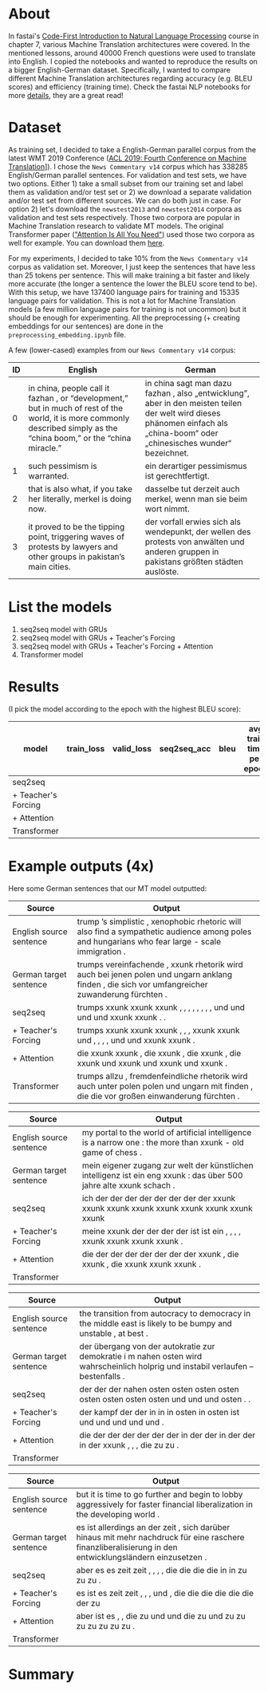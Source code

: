 # About
In fastai's [Code-First Introduction to Natural Language Processing](https://www.fast.ai/2019/07/08/fastai-nlp/) course in chapter 7, various Machine Translation architectures were covered. In the mentioned lessons, around 40000 French questions were used to translate into English. I copied the notebooks and wanted to reproduce the results on a bigger English-German dataset. Specifically, I wanted to compare different Machine Translation architectures regarding accuracy (e.g. BLEU scores) and efficiency (training time). Check the fastai NLP notebooks for more [details](https://github.com/fastai/course-nlp), they are a great read! 

# Dataset
As training set, I decided to take a English-German parallel corpus from the latest WMT 2019 Conference ([ACL 2019: Fourth Conference on Machine Translation](http://www.statmt.org/wmt19/)]). I chose the `News Commentary v14` corpus which has 338285 English/German parallel sentences. For validation and test sets, we have two options. Either 1) take a small subset from our training set and label them as validation and/or test set or 2) we download a separate validation and/or test set from different sources. We can do both just in case. For option 2) let's download the `newstest2013` and  `newstest2014` corpora as validation and test sets respectively. Those two corpora are popular in Machine Translation research to validate MT models. The original Transformer paper (["Attention Is All You Need"](https://arxiv.org/abs/1706.03762)) used those two corpora as well for example. You can download them [here](https://google.github.io/seq2seq/data/). 

For my experiments, I decided to take 10% from the `News Commentary v14` corpus as validation set. Moreover, I just keep the sentences that have less than 25 tokens per sentence. This will make training a bit faster and likely more accurate (the longer a sentence the lower the BLEU score tend to be). With this setup, we have 137400 language pairs for training and 15335 language pairs for validation. This is not a lot for Machine Translation models (a few million language pairs for training is not uncommon) but it should be enough for experimenting. All the preprocessing (+ creating embeddings for our sentences) are done in the `preprocessing_embedding.ipynb` file.

A few (lower-cased) examples from our `News Commentary v14` corpus: 

| ID          |   English  |  German   | 
|-------------|-------------|----------|
| 0 | in china, people call it fazhan , or “development,” but in much of rest of the world, it is more commonly described simply as the “china boom,” or the “china miracle.” | in china sagt man dazu fazhan , also „entwicklung”,  aber in den meisten teilen der welt wird dieses phänomen einfach als „china-boom“ oder „chinesisches wunder“ bezeichnet. |  
| 1 | such pessimism is warranted. | ein derartiger pessimismus ist gerechtfertigt. |  
| 2 | that is also what, if you take her literally, merkel is doing now. | dasselbe tut derzeit auch merkel, wenn man sie beim wort nimmt. |
| 3 | 	it proved to be the tipping point, triggering waves of protests by lawyers and other groups in pakistan’s main cities. | der vorfall erwies sich als wendepunkt, der wellen des protests von anwälten und anderen gruppen in pakistans größten städten auslöste. |


# List the models
1. seq2seq model with GRUs
2. seq2seq model with GRUs + Teacher's Forcing
3. seq2seq model with GRUs + Teacher's Forcing + Attention
4. Transformer model

# Results

(I pick the model according to the epoch with the highest BLEU score): 

| model               | train_loss | valid_loss | seq2seq_acc | bleu    | avg train time per epoch
|---------------------|------------|------------|-------------|---------|-------------------------|
| seq2seq             | ||||||
| + Teacher's Forcing | ||||||
| + Attention         | ||||||
| Transformer         | ||||||
 
 
 # Example outputs (4x)
 
Here some German sentences that our MT model outputted:  
 
|  Source                |  Output
|-------------------------|------------------------------------------|
| English source sentence | trump ’s simplistic , xenophobic rhetoric will also find a sympathetic audience among poles and hungarians who fear large - scale immigration . |
| German target sentence  | trumps vereinfachende , xxunk rhetorik wird auch bei jenen polen und ungarn anklang finden , die sich vor umfangreicher zuwanderung fürchten . |
| seq2seq                 | trumps xxunk xxunk xxunk , , , , , , , , und und und und xxunk xxunk . . |
| + Teacher's Forcing     | trumps xxunk xxunk xxunk , , , xxunk xxunk und , , , , und und xxunk xxunk . |
| + Attention             | die xxunk xxunk , die xxunk , die xxunk , die xxunk und xxunk und xxunk und xxunk . |
| Transformer             | trumps allzu , fremdenfeindliche rhetorik wird auch unter polen polen und ungarn mit finden , die die vor großen einwanderung fürchten . |


|  Source                |  Output
|-------------------------|------------------------------------------|
| English source sentence | my portal to the world of artificial intelligence is a narrow one : the more than xxunk - old game of chess . |
| German target sentence  | mein eigener zugang zur welt der künstlichen intelligenz ist ein eng xxunk : das über 500 jahre alte xxunk schach . |
| seq2seq                 | ich der der der der der der der der xxunk xxunk xxunk xxunk xxunk xxunk xxunk xxunk xxunk |
| + Teacher's Forcing     | meine xxunk der der der der ist ist ein , , , , xxunk xxunk xxunk xxunk . |
| + Attention             | die der der der der der der der xxunk , die xxunk , die xxunk xxunk xxunk . |
| Transformer             | |


|  Source                |  Output
|-------------------------|------------------------------------------|
| English source sentence | the transition from autocracy to democracy in the middle east is likely to be bumpy and unstable , at best .|
| German target sentence  |  der übergang von der autokratie zur demokratie i m nahen osten wird wahrscheinlich holprig und instabil verlaufen – bestenfalls . |
| seq2seq                 | der der der nahen osten osten osten osten osten osten osten osten und und und osten . . |
| + Teacher's Forcing     | der kampf der der in in in osten in osten ist und und und und und . |
| + Attention             | die der der der der der der in der der in der der in der xxunk , , , die zu zu . |
| Transformer             | |


|  Source                |  Output
|-------------------------|------------------------------------------|
| English source sentence | but it is time to go further and begin to lobby aggressively for faster financial liberalization in the developing world . |
| German target sentence  | es ist allerdings an der zeit , sich darüber hinaus mit mehr nachdruck für eine raschere finanzliberalisierung in den entwicklungsländern einzusetzen . |
| seq2seq                 | aber es es zeit zeit , , , , die die die die in in zu zu zu . |
| + Teacher's Forcing     | es ist es zeit zeit , , , und , die die die die die die der zu |
| + Attention             | aber ist es , , die zu und und die zu und zu zu zu zu zu zu zu . |
| Transformer             | |




# Summary
